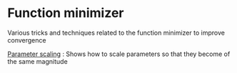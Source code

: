 #  Function minimizer

Various tricks and techniques related to the function minimizer to improve convergence

[Parameter scaling][1]
:  Shows how to scale parameters so that they become of the same magnitude


[1]: ./parameter-scaling/
